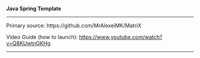<b>Java Spring Template</b>
<hr />
Primary source: https://github.com/MrAlexeiMK/MatriX  

Video Guide (how to launch): https://www.youtube.com/watch?v=Q8KUwtnGKHg
<hr />
